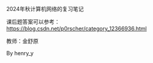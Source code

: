 2024年秋计算机网络的复习笔记

课后题答案可以参考：https://blog.csdn.net/p0rscher/category_12366936.html

教师：金舒原

By henry_y